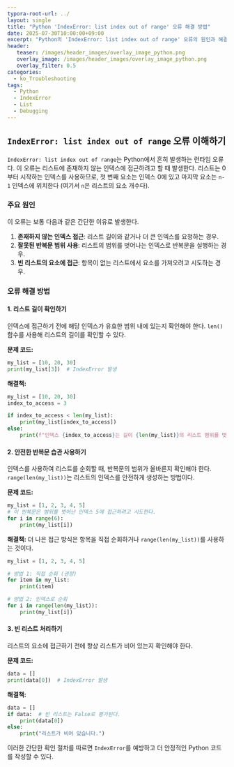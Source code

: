 ```yaml
---
typora-root-url: ../
layout: single
title: "Python 'IndexError: list index out of range' 오류 해결 방법"
date: 2025-07-30T10:00:00+09:00
excerpt: "Python의 'IndexError: list index out of range' 오류의 원인과 해결책을 알아봅니다. 리스트 길이 확인, 올바른 반복문 사용 등 오류를 방지하는 방법을 확인하세요."
header:
   teaser: /images/header_images/overlay_image_python.png
   overlay_image: /images/header_images/overlay_image_python.png
   overlay_filter: 0.5
categories:
  - ko_Troubleshooting
tags:
  - Python
  - IndexError
  - List
  - Debugging
---
```


## `IndexError: list index out of range` 오류 이해하기

`IndexError: list index out of range`는 Python에서 흔히 발생하는 런타임 오류다. 이 오류는 리스트에 존재하지 않는 인덱스에 접근하려고 할 때 발생한다. 리스트는 0부터 시작하는 인덱스를 사용하므로, 첫 번째 요소는 인덱스 0에 있고 마지막 요소는 `n-1` 인덱스에 위치한다 (여기서 `n`은 리스트의 요소 개수다).

### 주요 원인

이 오류는 보통 다음과 같은 간단한 이유로 발생한다.

1.  **존재하지 않는 인덱스 접근**: 리스트 길이와 같거나 더 큰 인덱스를 요청하는 경우.
2.  **잘못된 반복문 범위 사용**: 리스트의 범위를 벗어나는 인덱스로 반복문을 실행하는 경우.
3.  **빈 리스트의 요소에 접근**: 항목이 없는 리스트에서 요소를 가져오려고 시도하는 경우.

### 오류 해결 방법

#### 1. 리스트 길이 확인하기

인덱스에 접근하기 전에 해당 인덱스가 유효한 범위 내에 있는지 확인해야 한다. `len()` 함수를 사용해 리스트의 길이를 확인할 수 있다.

**문제 코드:**
```python
my_list = [10, 20, 30]
print(my_list[3])  # IndexError 발생
```

**해결책:**
```python
my_list = [10, 20, 30]
index_to_access = 3

if index_to_access < len(my_list):
    print(my_list[index_to_access])
else:
    print(f"인덱스 {index_to_access}는 길이 {len(my_list)}의 리스트 범위를 벗어났습니다.")
```

#### 2. 안전한 반복문 습관 사용하기

인덱스를 사용하여 리스트를 순회할 때, 반복문의 범위가 올바른지 확인해야 한다. `range(len(my_list))`는 리스트의 인덱스를 안전하게 생성하는 방법이다.

**문제 코드:**
```python
my_list = [1, 2, 3, 4, 5]
# 이 반복문은 범위를 벗어난 인덱스 5에 접근하려고 시도한다.
for i in range(6):
    print(my_list[i])
```

**해결책:**
더 나은 접근 방식은 항목을 직접 순회하거나 `range(len(my_list))`를 사용하는 것이다.

```python
my_list = [1, 2, 3, 4, 5]

# 방법 1: 직접 순회 (권장)
for item in my_list:
    print(item)

# 방법 2: 인덱스로 순회
for i in range(len(my_list)):
    print(my_list[i])
```

#### 3. 빈 리스트 처리하기

리스트의 요소에 접근하기 전에 항상 리스트가 비어 있는지 확인해야 한다.

**문제 코드:**
```python
data = []
print(data[0])  # IndexError 발생
```

**해결책:**
```python
data = []
if data:  # 빈 리스트는 False로 평가된다.
    print(data[0])
else:
    print("리스트가 비어 있습니다.")
```

이러한 간단한 확인 절차를 따르면 `IndexError`를 예방하고 더 안정적인 Python 코드를 작성할 수 있다.
